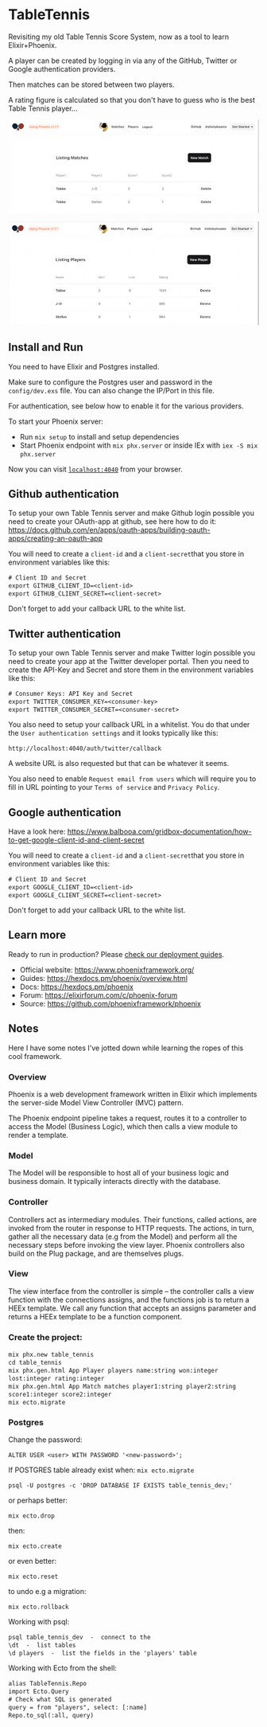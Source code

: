 # TableTennis

Revisiting my old Table Tennis Score System, now as a tool
to learn Elixir+Phoenix.

A player can be created by logging in via any of the
GitHub, Twitter or Google authentication providers.

Then matches can be stored between two players.

A rating figure is calculated so that you don't have
to guess who is the best Table Tennis player...

![](list-matches.png)

![](list-players.png)


## Install and Run

You need to have Elixir and Postgres installed.

Make sure to configure the Postgres user and password in
the `config/dev.exs` file. You can also change the IP/Port
in this file.

For authentication, see below how to enable it for the various providers.

To start your Phoenix server:

  * Run `mix setup` to install and setup dependencies
  * Start Phoenix endpoint with `mix phx.server` or inside IEx with `iex -S mix phx.server`

Now you can visit [`localhost:4040`](http://localhost:4040) from your browser.

## Github authentication

To setup your own Table Tennis server and make Github login possible
you need to create your OAuth-app at github, see here how to do it:
https://docs.github.com/en/apps/oauth-apps/building-oauth-apps/creating-an-oauth-app

You will need to create a `client-id` and a `client-secret`that you
store in environment variables like this:

    # Client ID and Secret
    export GITHUB_CLIENT_ID=<client-id>
    export GITHUB_CLIENT_SECRET=<client-secret>
    
Don't forget to add your callback URL to the white list.

## Twitter authentication

To setup your own Table Tennis server and make Twitter login possible
you need to create your app at the Twitter developer portal.
Then you need to create the API-Key and Secret and store them
in the environment variables like this:

    # Consumer Keys: API Key and Secret
    export TWITTER_CONSUMER_KEY=<consumer-key>
    export TWITTER_CONSUMER_SECRET=<consumer-secret>
    
You also need to setup your callback URL in a whitelist.
You do that under the `User authentication settings` and it looks
typically like this:

    http://localhost:4040/auth/twitter/callback
    
A website URL is also requested but that can be whatever it seems.

You also need to enable `Request email from users` which will
require you to fill in URL pointing to your `Terms of service`
and `Privacy Policy`.

## Google authentication

Have a look here:
https://www.balbooa.com/gridbox-documentation/how-to-get-google-client-id-and-client-secret

You will need to create a `client-id` and a `client-secret`that you
store in environment variables like this:

    # Client ID and Secret
    export GOOGLE_CLIENT_ID=<client-id>
    export GOOGLE_CLIENT_SECRET=<client-secret>

Don't forget to add your callback URL to the white list.

## Learn more

Ready to run in production? Please [check our deployment guides](https://hexdocs.pm/phoenix/deployment.html).

  * Official website: https://www.phoenixframework.org/
  * Guides: https://hexdocs.pm/phoenix/overview.html
  * Docs: https://hexdocs.pm/phoenix
  * Forum: https://elixirforum.com/c/phoenix-forum
  * Source: https://github.com/phoenixframework/phoenix

## Notes

Here I have some notes I've jotted down
while learning the ropes of this cool framework.

### Overview
Phoenix is a web development framework written in Elixir which
implements the server-side Model View Controller (MVC) pattern.

The Phoenix endpoint pipeline takes a request,
routes it to a controller to access the Model (Business Logic),
which then calls a view module to render a template.

### Model 
The Model will be responsible to host all of your business logic
and business domain. It typically interacts directly with the database.

### Controller
Controllers act as intermediary modules. Their functions,
called actions, are invoked from the router in response to
HTTP requests. The actions, in turn, gather all the necessary
data (e.g from the Model) and perform all the necessary steps
before invoking the view layer. Phoenix controllers also
build on the Plug package, and are themselves plugs.

### View
The view interface from the controller is simple – the controller
calls a view function with the connections assigns, and the
functions job is to return a HEEx template.
We call any function that accepts an assigns parameter and
returns a HEEx template to be a function component.


### Create the project:

    mix phx.new table_tennis
    cd table_tennis
    mix phx.gen.html App Player players name:string won:integer lost:integer rating:integer
    mix phx.gen.html App Match matches player1:string player2:string score1:integer score2:integer
    mix ecto.migrate


### Postgres 

Change the password: 

    ALTER USER <user> WITH PASSWORD '<new-password>';

If POSTGRES table already exist when: `mix ecto.migrate`

    psql -U postgres -c 'DROP DATABASE IF EXISTS table_tennis_dev;'

or perhaps better:

    mix ecto.drop

then:

    mix ecto.create
    
or even better:

    mix ecto.reset

to undo e.g a migration:

    mix ecto.rollback

Working with psql:

    psql table_tennis_dev  -  connect to the
    \dt  -  list tables
    \d players  -  list the fields in the 'players' table

Working with Ecto from the shell:

    alias TableTennis.Repo
    import Ecto.Query
    # Check what SQL is generated
    query = from "players", select: [:name]
    Repo.to_sql(:all, query)
